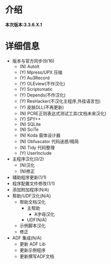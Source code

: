 # 介绍 #

**本次版本:3.3.6.X.1**

# 详细信息 #

  * 版本与官方同步(9/16)
    * (N) AutoIt
    * (Y) Mpress/UPX 压缩
    * (Y) Au3Record
    * (Y) OLEview(不作汉化)
    * (Y) Scriptomatic
    * (Y) Depends(不作汉化)
    * (Y) ResHacker(不汉化主程序,外挂语言包)
    * (Y) 皮肤DLL(不再更新)
    * (N) PCRE正则表达式测试工具(文档未来汉化)
    * (Y) SPY++
    * (N) SQLite
    * (N) SciTe
    * (N) Koda 窗体设计器
    * (N) Obfuscator 代码迷惑/精简
    * (N) Tidy 代码整理
    * (Y) UserInclude
  * 主程序汉化(0/2)
    * (N)汉化
    * (N)修正
  * 辅助程序更新(1/1)
  * 程序配置文件修改(1/1)
  * 添加附加程序(N/A)
  * 帮助/UDF汉化(N/A)
    * 帮助文档汉化
      * 主帮助
        * A字母汉化
      * UDF(N/A)
    * 示例脚本汉化
    * 修正
  * ADF 集成(N/A)
    * 更新 ADF Lib
    * 更新示例程序
    * 更新撰写ADF文档